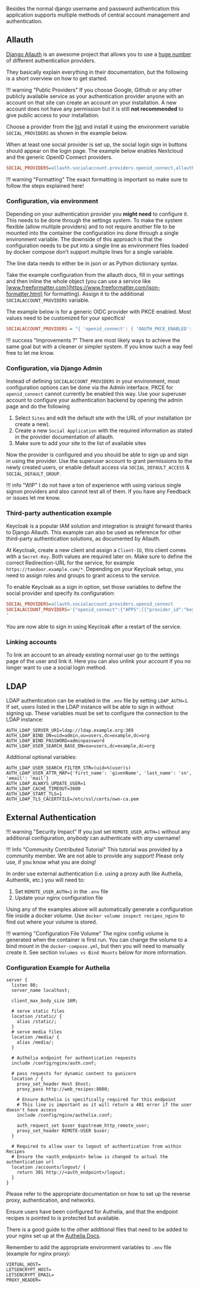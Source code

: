 Besides the normal django username and password authentication this application supports multiple
methods of central account management and authentication.

## Allauth

[Django Allauth](https://django-allauth.readthedocs.io/en/latest/index.html) is an awesome project that
allows you to use a [huge number](https://docs.allauth.org/en/latest/socialaccount/providers/index.html) of different
authentication providers.

They basically explain everything in their documentation, but the following is a short overview on how to get started.

<!-- prettier-ignore -->
!!! warning "Public Providers"
    If you choose Google, Github or any other publicly available service as your authentication provider anyone
    with an account on that site can create an account on your installation.
    A new account does not have any permission but it is still **not recommended** to give public access to
    your installation.

Choose a provider from the [list](https://docs.allauth.org/en/latest/socialaccount/providers/index.html) and install it using the environment variable `SOCIAL_PROVIDERS` as shown
in the example below.

When at least one social provider is set up, the social login sign in buttons should appear on the login page. The example below enables Nextcloud and the generic OpenID Connect providers.

```ini
SOCIAL_PROVIDERS=allauth.socialaccount.providers.openid_connect,allauth.socialaccount.providers.nextcloud
```

<!-- prettier-ignore -->
!!! warning "Formatting"
   The exact formatting is important so make sure to follow the steps explained here!

### Configuration, via environment

Depending on your authentication provider you **might need** to configure it.
This needs to be done through the settings system. To make the system flexible (allow multiple providers) and to
not require another file to be mounted into the container the configuration ins done through a single
environment variable. The downside of this approach is that the configuration needs to be put into a single line
as environment files loaded by docker compose don't support multiple lines for a single variable.

The line data needs to either be in json or as Python dictionary syntax.

Take the example configuration from the allauth docs, fill in your settings and then inline the whole object
(you can use a service like [www.freeformatter.com](https://www.freeformatter.com/json-formatter.html) for formatting).
Assign it to the additional `SOCIALACCOUNT_PROVIDERS` variable.

The example below is for a generic OIDC provider with PKCE enabled. Most values need to be customized for your specifics!

```ini
SOCIALACCOUNT_PROVIDERS = "{ 'openid_connect': { 'OAUTH_PKCE_ENABLED': True, 'APPS': [ { 'provider_id': 'oidc', 'name': 'My-IDM', 'client_id': 'my_client_id', 'secret': 'my_client_secret', 'settings': { 'server_url': 'https://idm.example.com/oidc/recipes' } } ] } }"
```

<!-- prettier-ignore -->
!!! success "Improvements ?"
    There are most likely ways to achieve the same goal but with a cleaner or simpler system.
    If you know such a way feel free to let me know.

### Configuration, via Django Admin

Instead of defining `SOCIALACCOUNT_PROVIDERS` in your environment, most configuration options can be done via the Admin interface. PKCE for `openid_connect` cannot currently be enabled this way.
Use your superuser account to configure your authentication backend by opening the admin page and do the following

1. Select `Sites` and edit the default site with the URL of your installation (or create a new).
2. Create a new `Social Application` with the required information as stated in the provider documentation of allauth.
3. Make sure to add your site to the list of available sites

Now the provider is configured and you should be able to sign up and sign in using the provider.
Use the superuser account to grant permissions to the newly created users, or enable default access via `SOCIAL_DEFAULT_ACCESS` & `SOCIAL_DEFAULT_GROUP`.

<!-- prettier-ignore -->
!!! info "WIP"
    I do not have a ton of experience with using various single signon providers and also cannot test all of them.
    If you have any Feedback or issues let me know.

### Third-party authentication example

Keycloak is a popular IAM solution and integration is straight forward thanks to Django Allauth. This example can also be used as reference for other third-party authentication solutions, as documented by Allauth.

At Keycloak, create a new client and assign a `Client-ID`, this client comes with a `Secret-Key`. Both values are required later on. Make sure to define the correct Redirection-URL for the service, for example `https://tandoor.example.com/*`. Depending on your Keycloak setup, you need to assign roles and groups to grant access to the service.

To enable Keycloak as a sign in option, set those variables to define the social provider and specify its configuration:

```ini
SOCIAL_PROVIDERS=allauth.socialaccount.providers.openid_connect
SOCIALACCOUNT_PROVIDERS='{"openid_connect":{"APPS":[{"provider_id":"keycloak","name":"Keycloak","client_id":"KEYCLOAK_CLIENT_ID","secret":"KEYCLOAK_CLIENT_SECRET","settings":{"server_url":"https://auth.example.org/realms/KEYCLOAK_REALM/.well-known/openid-configuration"}}]}}
'
```

You are now able to sign in using Keycloak after a restart of the service.

### Linking accounts

To link an account to an already existing normal user go to the settings page of the user and link it.
Here you can also unlink your account if you no longer want to use a social login method.

## LDAP

LDAP authentication can be enabled in the `.env` file by setting `LDAP_AUTH=1`.
If set, users listed in the LDAP instance will be able to sign in without signing up.
These variables must be set to configure the connection to the LDAP instance:

```
AUTH_LDAP_SERVER_URI=ldap://ldap.example.org:389
AUTH_LDAP_BIND_DN=uid=admin,ou=users,dc=example,dc=org
AUTH_LDAP_BIND_PASSWORD=adminpassword
AUTH_LDAP_USER_SEARCH_BASE_DN=ou=users,dc=example,dc=org
```

Additional optional variables:

```
AUTH_LDAP_USER_SEARCH_FILTER_STR=(uid=%(user)s)
AUTH_LDAP_USER_ATTR_MAP={'first_name': 'givenName', 'last_name': 'sn', 'email': 'mail'}
AUTH_LDAP_ALWAYS_UPDATE_USER=1
AUTH_LDAP_CACHE_TIMEOUT=3600
AUTH_LDAP_START_TLS=1
AUTH_LDAP_TLS_CACERTFILE=/etc/ssl/certs/own-ca.pem
```

## External Authentication

<!-- prettier-ignore -->
!!! warning "Security Impact"
    If you just set `REMOTE_USER_AUTH=1` without any additional configuration, _anybody_ can authenticate with _any_ username!

<!-- prettier-ignore -->
!!! Info "Community Contributed Tutorial"
    This tutorial was provided by a community member. We are not able to provide any support! Please only use, if you know what you are doing!

In order use external authentication (i.e. using a proxy auth like Authelia, Authentik, etc.) you will need to:

1. Set `REMOTE_USER_AUTH=1` in the `.env` file
2. Update your nginx configuration file

Using any of the examples above will automatically generate a configuration file inside a docker volume.
Use `docker volume inspect recipes_nginx` to find out where your volume is stored.

<!-- prettier-ignore -->
!!! warning "Configuration File Volume"
    The nginx config volume is generated when the container is first run. You can change the volume to a bind mount in the
    `docker-compose.yml`, but then you will need to manually create it. See section `Volumes vs Bind Mounts` below
    for more information.

### Configuration Example for Authelia

```
server {
  listen 80;
  server_name localhost;

  client_max_body_size 16M;

  # serve static files
  location /static/ {
    alias /static/;
  }
  # serve media files
  location /media/ {
    alias /media/;
  }

  # Authelia endpoint for authentication requests
  include /config/nginx/auth.conf;

  # pass requests for dynamic content to gunicorn
  location / {
    proxy_set_header Host $host;
    proxy_pass http://web_recipes:8080;

    # Ensure Authelia is specifically required for this endpoint
    # This line is important as it will return a 401 error if the user doesn't have access
    include /config/nginx/authelia.conf;

    auth_request_set $user $upstream_http_remote_user;
    proxy_set_header REMOTE-USER $user;
  }

  # Required to allow user to logout of authentication from within Recipes
  # Ensure the <auth_endpoint> below is changed to actual the authentication url
  location /accounts/logout/ {
    return 301 http://<auth_endpoint>/logout;
  }
}
```

Please refer to the appropriate documentation on how to set up the reverse proxy, authentication, and networks.

Ensure users have been configured for Authelia, and that the endpoint recipes is pointed to is protected but
available.

There is a good guide to the other additional files that need to be added to your nginx set up at
the [Authelia Docs](https://docs.authelia.com/deployment/supported-proxies/nginx.html).

Remember to add the appropriate environment variables to `.env` file (example for nginx proxy):

```
VIRTUAL_HOST=
LETSENCRYPT_HOST=
LETSENCRYPT_EMAIL=
PROXY_HEADER=
```
